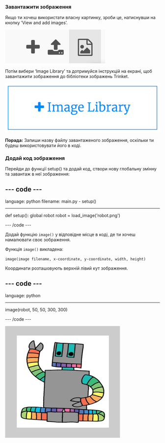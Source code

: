 ### Завантажити зображення

Якщо ти хочеш використати власну картинку, зроби це, натиснувши на кнопку ’View and add images’.

![Символ "плюс", символ "завантажити" та символ "зображення". Символ "зображення" підсвічується.](images/trinket_image.png)

Потім вибери ‘Image Library’ та дотримуйся інструкцій на екрані, щоб завантажити зображення до бібліотеки зображень Trinket.

![Кнопка з плюсом та написом 'Image Library'.](images/trinket_image_library.png)

**Порада:** Запиши назву файлу завантаженого зображення, оскільки ти будеш використовувати його в коді.

### Додай код зображення

Перейди до функції setup() та додай код, створи нову глобальну змінну та завантаж в неї зображення:

--- code ---
---
language: python filename: main.py - setup()

---

def setup(): global robot robot = load_image('robot.png')

--- /code ---

Додай функцію `image()` у відповідне місце в коді, де ти хочеш намалювати своє зображення.

Функція `image()` викладена:

`image(image filename, x-coordinate, y-coordinate, width, height)`

Координати розташовують верхній лівий кут зображення.

--- code ---
---
language: python

---

  image(robot, 50, 50, 300, 300)

--- /code ---

![Показані область коду та область виводу із зображенням робота.](images/inserted-robot.png)
